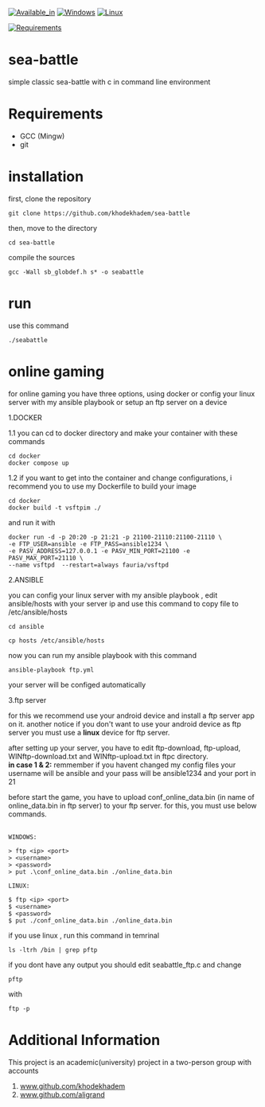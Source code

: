 
[![Available_in](https://img.shields.io/badge/-Available%20in-555)]()
[![Windows](https://img.shields.io/badge/-WINDOWS-blue)](https://www.microsoft.com/en-us/windows)
[![Linux](https://img.shields.io/badge/-LINUX-blue)]()



[![Requirements](https://img.shields.io/badge/Requirements-gcc%20%2F%20git-blue)]()



# sea-battle
simple classic sea-battle with c in command line environment

# Requirements
* GCC (Mingw)
* git

# installation
first, clone the repository

    git clone https://github.com/khodekhadem/sea-battle

then, move to the directory

    cd sea-battle

compile the sources

    gcc -Wall sb_globdef.h s* -o seabattle
  
# run
use this command

    ./seabattle

# online gaming
for online gaming you have three options, using docker or config your  linux server with my ansible playbook or setup an ftp server on a device

1.DOCKER

1.1 you can cd to docker directory and make your container with these commands
    
    cd docker
    docker compose up
    
1.2 if you want to get into the container and change configurations, i recommend you to use my Dockerfile to build your image
    
    cd docker
    docker build -t vsftpim ./
and run it with
      
    docker run -d -p 20:20 -p 21:21 -p 21100-21110:21100-21110 \
    -e FTP_USER=ansible -e FTP_PASS=ansible1234 \
    -e PASV_ADDRESS=127.0.0.1 -e PASV_MIN_PORT=21100 -e PASV_MAX_PORT=21110 \
    --name vsftpd  --restart=always fauria/vsftpd

2.ANSIBLE

you can config your linux server with my ansible playbook , edit ansible/hosts with your server ip and use this command to copy file to /etc/ansible/hosts

    cd ansible

    cp hosts /etc/ansible/hosts

now you can run my ansible playbook with this command
   
    ansible-playbook ftp.yml

your server will be configed automatically 

3.ftp server

for this we recommend use your android device and install a ftp server app
on it. another notice if you don't want to use your android device as ftp server you must use a __linux__
device for ftp server.

after setting up your server, you have to edit  ftp-download, ftp-upload, WINftp-download.txt and WINftp-upload.txt in ftpc directory.<br>
__in case 1 & 2:__ remmember if you havent changed my config files your username will be ansible and your pass will be ansible1234 and your port in 21

before start the game, you have to upload conf_online_data.bin (in name of online_data.bin in ftp server) to your ftp server. for this, you must use below commands.<br><br>
    
   ```
  WINDOWS:
   
  > ftp <ip> <port>
  > <username>
  > <password>
  > put .\conf_online_data.bin ./online_data.bin
  ```
  ```
  LINUX:
   
  $ ftp <ip> <port>
  $ <username>
  $ <password>
  $ put ./conf_online_data.bin ./online_data.bin
  ```
if you use linux , run this command in temrinal

    ls -ltrh /bin | grep pftp
if you dont have any output you should edit seabattle_ftp.c and change
   
    pftp

with

    ftp -p
# Additional Information
This project is an academic(university) project in a two-person group with accounts
1. www.github.com/khodekhadem
2. www.github.com/aligrand



